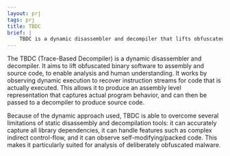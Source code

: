 ```yaml
---
layout: prj
tags: prj
title: TBDC
brief: |
    TBDC is a dynamic disassembler and decompiler that lifts obfuscated binary software to assembly and source code.
---
```


The TBDC (Trace-Based Decompiler) is a dynamic disassembler and decompiler. It aims to lift obfuscated binary software to assembly and source code, to enable analysis and human understanding. It works by observing dynamic execution to recover instruction streams for code that is actually executed. This allows it to produce an assembly level representation that captures actual program behavior, and can then be passed to a decompiler to produce source code. 

Because of the dynamic approach used, TBDC is able to overcome several limitations of static disassembly and decompilation tools: it can accurately capture all library dependencies, it can handle features such as complex indirect control-flow, and it can observe self-modifying/packed code. This makes it particularly suited for analysis of deliberately obfuscated malware.
